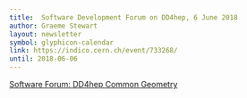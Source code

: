 ```yaml
---
title:  Software Development Forum on DD4hep, 6 June 2018
author: Graeme Stewart
layout: newsletter
symbol: glyphicon-calendar
link: https://indico.cern.ch/event/733268/
until: 2018-06-06
---
```

[Software Forum: DD4hep Common Geometry](https://indico.cern.ch/event/733268/)
